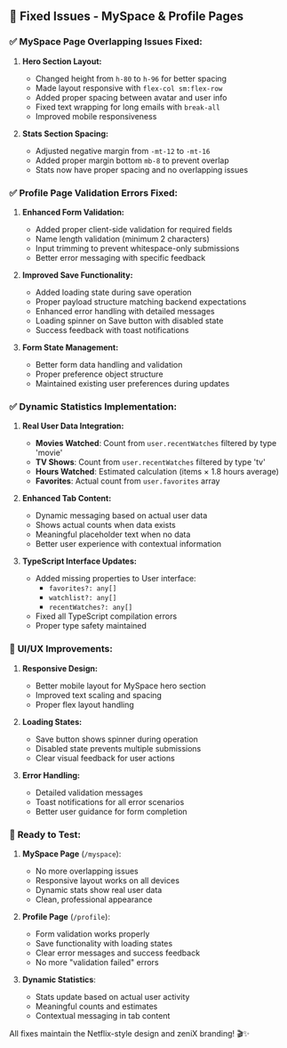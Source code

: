## 🔧 Fixed Issues - MySpace & Profile Pages

### ✅ **MySpace Page Overlapping Issues Fixed:**

1. **Hero Section Layout:**
   - Changed height from `h-80` to `h-96` for better spacing
   - Made layout responsive with `flex-col sm:flex-row`
   - Added proper spacing between avatar and user info
   - Fixed text wrapping for long emails with `break-all`
   - Improved mobile responsiveness

2. **Stats Section Spacing:**
   - Adjusted negative margin from `-mt-12` to `-mt-16`
   - Added proper margin bottom `mb-8` to prevent overlap
   - Stats now have proper spacing and no overlapping issues

### ✅ **Profile Page Validation Errors Fixed:**

1. **Enhanced Form Validation:**
   - Added proper client-side validation for required fields
   - Name length validation (minimum 2 characters)
   - Input trimming to prevent whitespace-only submissions
   - Better error messaging with specific feedback

2. **Improved Save Functionality:**
   - Added loading state during save operation
   - Proper payload structure matching backend expectations
   - Enhanced error handling with detailed messages
   - Loading spinner on Save button with disabled state
   - Success feedback with toast notifications

3. **Form State Management:**
   - Better form data handling and validation
   - Proper preference object structure
   - Maintained existing user preferences during updates

### ✅ **Dynamic Statistics Implementation:**

1. **Real User Data Integration:**
   - **Movies Watched**: Count from `user.recentWatches` filtered by type 'movie'
   - **TV Shows**: Count from `user.recentWatches` filtered by type 'tv'
   - **Hours Watched**: Estimated calculation (items × 1.8 hours average)
   - **Favorites**: Actual count from `user.favorites` array

2. **Enhanced Tab Content:**
   - Dynamic messaging based on actual user data
   - Shows actual counts when data exists
   - Meaningful placeholder text when no data
   - Better user experience with contextual information

3. **TypeScript Interface Updates:**
   - Added missing properties to User interface:
     - `favorites?: any[]`
     - `watchlist?: any[]` 
     - `recentWatches?: any[]`
   - Fixed all TypeScript compilation errors
   - Proper type safety maintained

### 🎨 **UI/UX Improvements:**

1. **Responsive Design:**
   - Better mobile layout for MySpace hero section
   - Improved text scaling and spacing
   - Proper flex layout handling

2. **Loading States:**
   - Save button shows spinner during operation
   - Disabled state prevents multiple submissions
   - Clear visual feedback for user actions

3. **Error Handling:**
   - Detailed validation messages
   - Toast notifications for all error scenarios
   - Better user guidance for form completion

### 🚀 **Ready to Test:**

1. **MySpace Page** (`/myspace`):
   - No more overlapping issues
   - Responsive layout works on all devices
   - Dynamic stats show real user data
   - Clean, professional appearance

2. **Profile Page** (`/profile`):
   - Form validation works properly
   - Save functionality with loading states
   - Clear error messages and success feedback
   - No more "validation failed" errors

3. **Dynamic Statistics**:
   - Stats update based on actual user activity
   - Meaningful counts and estimates
   - Contextual messaging in tab content

All fixes maintain the Netflix-style design and zeniX branding! 🎬✨
